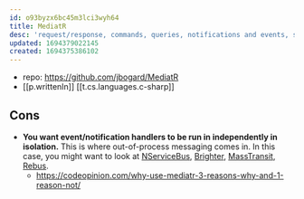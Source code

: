 ```yaml
---
id: o93byzx6bc45m3lci3wyh64
title: MediatR
desc: 'request/response, commands, queries, notifications and events, synchronous and async with intelligent dispatching via C# generic variance'
updated: 1694379022145
created: 1694375386102
---
```


- repo: https://github.com/jbogard/MediatR
- [[p.writtenIn]] [[t.cs.languages.c-sharp]]

## Cons

- **You want event/notification handlers to be run in independently in isolation.** This is where out-of-process messaging comes in. In this case, you might want to look at [NServiceBus](https://particular.net/nservicebus), [Brighter](https://www.goparamore.io/), [MassTransit](https://masstransit-project.com/), [Rebus](https://github.com/rebus-org/Rebus).
  - https://codeopinion.com/why-use-mediatr-3-reasons-why-and-1-reason-not/
